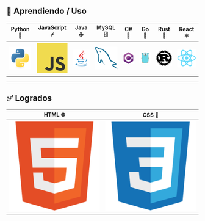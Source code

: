 ## 🚀 Aprendiendo / Uso

| Python 🐍 | JavaScript ⚡ | Java ☕ | MySQL 🗄️ | C# 🎯 | Go 🐹 | Rust 🦀 | React ⚛️ |
|:---------:|:------------:|:------:|:---------:|:----:|:----:|:------:|:--------:|
| ![Python](https://raw.githubusercontent.com/devicons/devicon/master/icons/python/python-original.svg) | ![JavaScript](https://raw.githubusercontent.com/devicons/devicon/master/icons/javascript/javascript-original.svg) | ![Java](https://raw.githubusercontent.com/devicons/devicon/master/icons/java/java-original.svg) | ![MySQL](https://raw.githubusercontent.com/devicons/devicon/master/icons/mysql/mysql-original.svg) | ![C#](https://raw.githubusercontent.com/devicons/devicon/master/icons/csharp/csharp-original.svg) | ![Go](https://raw.githubusercontent.com/devicons/devicon/master/icons/go/go-original.svg) | ![Rust](https://raw.githubusercontent.com/devicons/devicon/master/icons/rust/rust-plain.svg) | ![React](https://raw.githubusercontent.com/devicons/devicon/master/icons/react/react-original.svg) |

---

## ✅ Logrados

| HTML 🌐 | CSS 🎨 |
|:-------:|:------:|
| ![HTML](https://raw.githubusercontent.com/devicons/devicon/master/icons/html5/html5-original.svg) | ![CSS](https://raw.githubusercontent.com/devicons/devicon/master/icons/css3/css3-original.svg) |

